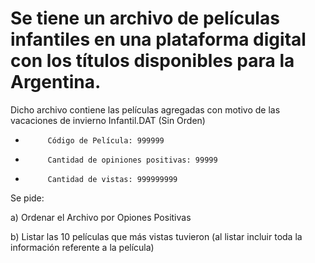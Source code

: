 # Se tiene un archivo de películas infantiles en una plataforma digital con los títulos disponibles para la Argentina. 
  Dicho archivo contiene las películas agregadas con motivo de las vacaciones de invierno Infantil.DAT (Sin Orden)
-          Código de Película: 999999
-          Cantidad de opiniones positivas: 99999
-          Cantidad de vistas: 999999999
Se pide:

a)       Ordenar el Archivo por Opiones Positivas

b)       Listar las 10 películas que más vistas tuvieron (al listar incluir toda la información referente a la película)

